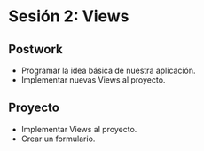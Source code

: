 # Sesión 2: Views

## Postwork

- Programar la idea básica de nuestra aplicación.
- Implementar nuevas Views al proyecto.


## Proyecto

- Implementar Views al proyecto.
- Crear un formulario.

